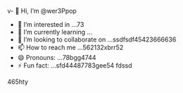 v- 👋 Hi, I’m @wer3Ppop
- 👀 I’m interested in ...73
- 🌱 I’m currently learning ...
- 💞️ I’m looking to collaborate on ...ssdfsdf45423666636
- 📫 How to reach me ...562132xbrr52
- 😄 Pronouns: ...78bgg4744
- ⚡ Fun fact: ...sfd44487783gee54
fdssd
<!---jl456asdgjllm.lm45596969
wer3Ppop/wer3Ppop is a ✨ special ✨ repository 2because its `README.md` (this file) appears on your GitHub profile.
You can click the Preview link to take a look at your changes.1441
--->465hty
